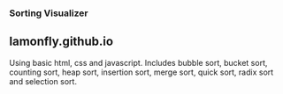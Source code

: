 ### Sorting Visualizer
## lamonfly.github.io
Using basic html, css and javascript.
Includes bubble sort, bucket sort, counting sort, heap sort, insertion sort, merge sort, quick sort, radix sort and selection sort.
